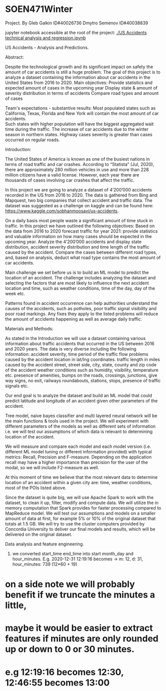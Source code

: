# SOEN471Winter
Project.
By 
Gleb Galkin    ID#40026736
Dmytro Semenov ID#40038839

jupyter notebook accessible at the root of the project: [./US Accidents technical analysis and regression.ipynb](https://github.com/glebgalkin/SOEN471Winter/blob/main/US%20Accidents%20technical%20analysis%20and%20regression.ipynb)





US Accidents - Analysis and Predictions.
                                                       






Abstract:

Despite the technological growth and its significant impact on safety the amount of car accidents is still a huge problem. 
The goal of this project is to analyze a dataset containing the information about car accidents in the United States from 2016 to 2020.
Main objectives:
Provide statistics and expected amount of cases in the upcoming year
Display state & amount of severity distribution in terms of accidents
Compare road types and amount of cases

Team's expectations - substantive results:
Most populated states such as California, Texas, Florida and New York will contain the most amount of car accidents.  
Such states with higher population will have the biggest aggregated wait time during the traffic.
The increase of car accidents due to the winter season in northern states. 
Highway cases severity is greater than cases occurred on regular roads.

Introduction:

The United States of America is known as one of the busiest nations in terms of road traffic and car crashes. According to “Statista” (Jul, 2020), there are approximately 280 million vehicles in use and more than 228 million citizens have a valid license. However, each year there are thousands of cases involving car crashes that affect the traffic. 

In this project we are going to analyze a dataset of 4’200’000 accidents recorded in the US from 2016 to 2020. The data is gathered from Bing and Mapquest, two big companies that collect accident and traffic data. The dataset was suggested as a challenge on kaggle and can be found here: https://www.kaggle.com/sobhanmoosavi/us-accidents.


On a daily basis most people waste a significant amount of time stuck in traffic. In this project we have outlined the following objectives:
Based on the data from 2016 to 2020 forecast traffic for year 2021: provide statistics and valuable information on how many cases should be expected in the upcoming year.
Analyze the 4’200’000 accidents and display state distribution, accident severity distribution and time length of the traffic caused by the accident.
Compare the cases between different road types, and, based on analysis, deduct what road type contains the most amount of car accidents.

Main challenge we set before us is to build an ML model to predict the location of an accident. The challenge includes analyzing the dataset and selecting the factors that are most likely to influence the next accident location and time, such as weather conditions, time of the day, day of the week etc.

Patterns found in accident occurrence can help authorities understand the causes of the accidents, such as potholes, poor traffic signal visibility and poor road markings. Any fixes they apply to the listed problems will reduce the amount of accidents happening as well as average daily traffic.

Materials and Methods:

As stated in the Introduction we will use a dataset containing various information about traffic accidents that occurred in the US between 2016 and 2020 years. The data is very diverse including the following information: 
accident severity,
time period of the traffic flow problems caused by the accident
location in lat/lng coordinates.
traffic length in miles caused by the accident
street, street side, city, state, county and zip code of the accident
weather conditions such as humidity, visibility, temperature etc.
presence of amenities, bumps on the roads, crossings, junctions, give way signs, no exit, railways roundabouts, stations, stops, presence of traffic signals etc.

Our end goal is to analyze the dataset and build an ML model that could predict latitude and longitude of an accident given other parameters of the accident.
 
Tree model, naive bayes classifier and multi layered neural network will be the main functions & tools used in the project. We will experiment with different parameters of the models as well as different sets of information i.e. we will test our assumptions of which data is relevant to determining location of the accident.

We will measure and compare each model and each model version (i.e. different ML model tuning or different information provided) with typical metrics: Recall, Precision and F-measure.
Depending on the application recall may have a higher importance than precision for the user of the modal, so we will include F2-measure as well.

At this moment of time we believe that the most relevant data to determine location of an accident within a given city are: time, weather conditions, most of the POIs listed above. 

Since the dataset is quite big, we will use Apache Spark to work with the dataset, to clean it up, filter, modify and compute data. We will utilize the in memory computation that Spark provides for faster processing compared to MapReduce model. We will test our assumptions and models on a smaller amount of data at first, for example 5% or 10% of the original dataset that totals at 1.5 GB. We will try to use the cluster computers provided by Concordia University to deliver our final models and results, which will be delivered on the original dataset.


Data analysis and feature engineering.
1) we converted start_time end_time into start month_day and hour_minutes. 
E.g. 2020-12-31 12:19:16 becomes -> m: 12, d: 31, hour_minutes: 739 (12*60 + 19)
# on a side note we will probably benefit if we truncate the minutes a little, 
# maybe it would be easier to extract features if minutes are only rounded up or down to 0 or 30 minutes. 
# e.g 12:19:16 becomes 12:30, 12:46:55 becomes 13:00

